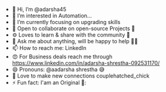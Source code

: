 - 👋 Hi, I’m @adarsha45
- 👀 I’m interested in Automation...
- :telescope: I’m currently focusing on upgrading skills 
- :dancers: Open to collaborate on open-source Projects :hugs:
- :gear: Loves to learn & share with the community :dolphin:
- :speech_balloon: Ask me about anything, will be happy to help 👦🏻
- :mailbox: How to reach me: LinkedIn 
- :heart_eyes: For Business deals reach me through https://www.linkedin.com/in/adarsha-shrestha-092531170/
- :smile: Pronouns: @aadarsha shrestha :sweat_smile:
- :hugs: Love to make new connections couplehatched_chick
- ⚡ Fun fact: I'am an Original 🐺:



